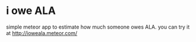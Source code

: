 # i owe ALA
simple meteor app to estimate how much someone owes ALA.
you can try it at http://ioweala.meteor.com/
